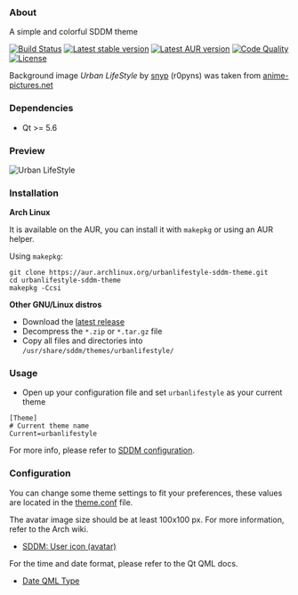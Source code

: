 ### About

A simple and colorful SDDM theme

[![Build Status](https://img.shields.io/github/workflow/status/AlfredoRamos/urbanlifestyle-sddm-theme/CI?style=flat-square)](https://github.com/AlfredoRamos/urbanlifestyle-sddm-theme/actions)
[![Latest stable version](https://img.shields.io/github/tag/AlfredoRamos/urbanlifestyle-sddm-theme.svg?style=flat-square&label=stable)](https://github.com/AlfredoRamos/urbanlifestyle-sddm-theme/releases/latest)
[![Latest AUR version](https://img.shields.io/aur/version/urbanlifestyle-sddm-theme.svg?style=flat-square&label=aur)](https://aur.archlinux.org/packages/urbanlifestyle-sddm-theme/)
[![Code Quality](https://img.shields.io/codacy/grade/2a450a59b8bf42639cad1e81f81a4c8e.svg?style=flat-square)](https://app.codacy.com/manual/AlfredoRamos/urbanlifestyle-sddm-theme/dashboard)
[![License](https://img.shields.io/github/license/AlfredoRamos/urbanlifestyle-sddm-theme.svg?style=flat-square)](https://raw.githubusercontent.com/AlfredoRamos/urbanlifestyle-sddm-theme/master/LICENSE)

Background image *Urban LifeStyle* by [snyp](http://r0pyns.deviantart.com/) (r0pyns) was taken from [anime-pictures.net](https://anime-pictures.net/pictures/view_post/100739)

### Dependencies
- Qt >= 5.6

### Preview
![Urban LifeStyle](https://raw.githubusercontent.com/AlfredoRamos/urbanlifestyle-sddm-theme/master/images/urbanlifestyle.jpg)

### Installation
**Arch Linux**

It is available on the AUR, you can install it with `makepkg` or using an AUR helper.

Using `makepkg`:

```shell
git clone https://aur.archlinux.org/urbanlifestyle-sddm-theme.git
cd urbanlifestyle-sddm-theme
makepkg -Ccsi
```

**Other GNU/Linux distros**
- Download the [latest release](https://github.com/AlfredoRamos/urbanlifestyle-sddm-theme/releases/latest)
- Decompress the `*.zip` or `*.tar.gz` file
- Copy all files and directories into `/usr/share/sddm/themes/urbanlifestyle/`

### Usage
- Open up your configuration file and set `urbanlifestyle` as your current theme

```shell
[Theme]
# Current theme name
Current=urbanlifestyle
```

For more info, please refer to [SDDM configuration](https://github.com/sddm/sddm/wiki/0.16.0-Release-Announcement#configuration).

### Configuration
You can change some theme settings to fit your preferences, these values are located in the [theme.conf](https://github.com/AlfredoRamos/urbanlifestyle-sddm-theme/blob/master/theme.conf) file.

The avatar image size should be at least 100x100 px. For more information, refer to the Arch wiki.
- [SDDM: User icon (avatar)](https://wiki.archlinux.org/index.php/SDDM#User_icon_(avatar))

For the time and date format, please refer to the Qt QML docs.
- [Date QML Type](https://doc.qt.io/qt-5/qml-qtqml-date.html)
